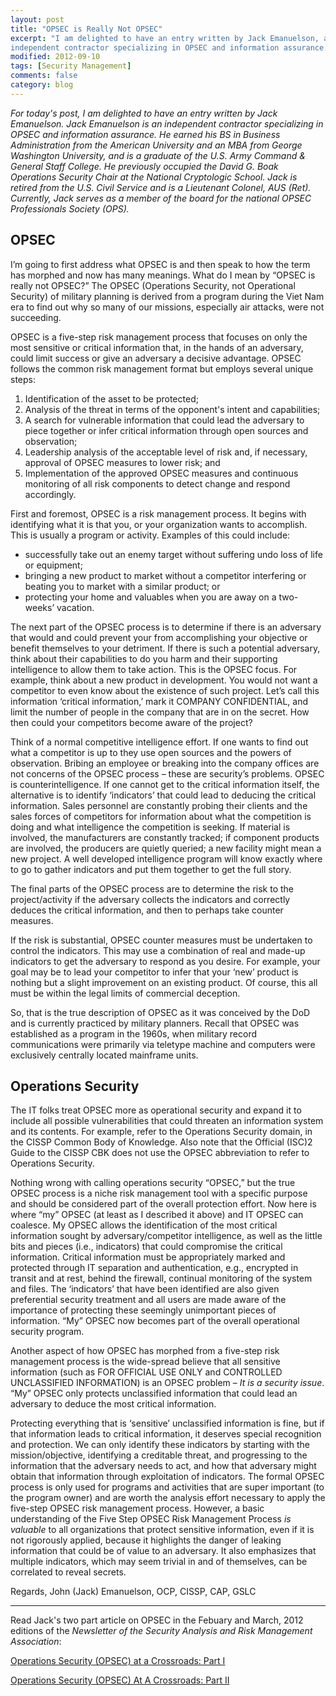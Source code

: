 ```yaml
---
layout: post
title: "OPSEC is Really Not OPSEC"
excerpt: "I am delighted to have an entry written by Jack Emanuelson, an
independent contractor specializing in OPSEC and information assurance. "
modified: 2012-09-10
tags: [Security Management]
comments: false
category: blog
---
```


_For today's post, I am delighted to have an entry written by Jack
Emanuelson.  Jack Emanuelson is an independent contractor specializing in OPSEC
and information assurance. He earned his BS in Business Administration from the
American University and an MBA from George Washington University, and is a
graduate of the U.S. Army Command & General Staff College. He previously
occupied the David G. Boak Operations Security Chair at the National
Cryptologic School. Jack is retired from the U.S. Civil Service and is a
Lieutenant Colonel, AUS (Ret).  Currently, Jack serves as a member of the board
for the national OPSEC Professionals Society (OPS)._

## OPSEC

I’m going to first address what OPSEC is and then speak to how the term has
morphed and now has many meanings.   What do I mean by “OPSEC is really not
OPSEC?” The OPSEC (Operations Security, not Operational Security) of military
planning is derived from a program during the Viet Nam era to find out why so
many of our missions, especially air attacks, were not succeeding.

OPSEC is a five-step risk management process that focuses on only the most
sensitive or critical information that, in the hands of an adversary, could
limit success or give an adversary a decisive advantage. OPSEC follows the
common risk management format but employs several unique steps:

1. Identification of the asset to be protected;  
2. Analysis of the threat in terms of the opponent's intent and capabilities;  
3. A search for vulnerable information that could lead the adversary to piece
together or infer critical information through open sources and observation;  
4. Leadership analysis of the acceptable level of risk and, if necessary,
approval of OPSEC measures to lower risk; and  
5. Implementation of the approved OPSEC measures and continuous monitoring of
all risk components to detect change and respond accordingly.  

First and foremost, OPSEC is a risk management process. It begins with
identifying what it is that you, or your organization wants to accomplish. This
is usually a program or activity.  Examples of this could include:

* successfully take out an enemy target without suffering undo loss of life or
equipment;  
* bringing a new product to market without a competitor interfering or beating
you to market with a similar product; or  
* protecting your home and valuables when you are away on a two-weeks’
vacation.  

The next part of the OPSEC process is to determine if there is an adversary
that would and could prevent your from accomplishing your objective or benefit
themselves to your detriment. If there is such a potential adversary, think
about their capabilities to do you harm and their supporting intelligence to
allow them to take action. This is the OPSEC focus. For example, think about a
new product in development. You would not want a competitor to even know about
the existence of such project. Let’s call this information ‘critical
information,’ mark it COMPANY CONFIDENTIAL, and limit the number of people in
the company that are in on the secret. How then could your competitors become
aware of the project?

Think of a normal competitive intelligence effort. If one wants to find out
what a competitor is up to they use open sources and the powers of observation.
Bribing an employee or breaking into the company offices are not concerns of
the OPSEC process – these are security’s problems. OPSEC is
counterintelligence. If one cannot get to the critical information itself, the
alternative is to identify ‘indicators’ that could lead to deducing the
critical information. Sales personnel are constantly probing their clients and
the sales forces of competitors for information about what the competition is
doing and what intelligence the competition is seeking.  If material is
involved, the manufacturers are constantly tracked; if component products are
involved, the producers are quietly queried; a new facility might mean a new
project.  A well developed intelligence program will know exactly where to go
to gather indicators and put them together to get the full story.

The final parts of the OPSEC process are to determine the risk to the
project/activity if the adversary collects the indicators and correctly deduces
the critical information, and then to perhaps take counter measures.

If the risk is substantial, OPSEC counter measures must be undertaken to
control the indicators.  This may use a combination of real and made-up
indicators to get the adversary to respond as you desire.  For example, your
goal may be to lead your competitor to infer that your ‘new’ product is
nothing but a slight improvement on an existing product.  Of course, this all
must be within the legal limits of commercial deception.

So, that is the true description of OPSEC as it was conceived by the DoD and is
currently practiced by military planners. Recall that OPSEC was established as
a program in the 1960s, when military record communications were primarily via
teletype machine and computers were exclusively centrally located mainframe
units.

## Operations Security

The IT folks treat OPSEC more as operational security and expand it to include
all possible vulnerabilities that could threaten an information system and its
contents. For example, refer to the Operations Security domain, in the CISSP
Common Body of Knowledge.  Also note that the Official (ISC)2 Guide to the
CISSP CBK does not use the OPSEC abbreviation to refer to Operations Security.

Nothing wrong with calling operations security “OPSEC,” but the true OPSEC
process is a niche risk management tool with a specific purpose and should be
considered part of the overall protection effort. Now here is where “my”
OPSEC (at least as I described it above) and IT OPSEC can coalesce. My OPSEC
allows the identification of the most critical information sought by
adversary/competitor intelligence, as well as the little bits and pieces (i.e.,
indicators) that could compromise the critical information. Critical
information must be appropriately marked and protected through IT separation
and authentication, e.g., encrypted in transit and at rest, behind the
firewall, continual monitoring of the system and files. The ‘indicators’
that have been identified are also given preferential security treatment and
all users are made aware of the importance of protecting these seemingly
unimportant pieces of information. “My” OPSEC now becomes part of the
overall operational security program.

Another aspect of how OPSEC has morphed from a five-step risk management
process is the wide-spread believe that all sensitive information (such as FOR
OFFICIAL USE ONLY and CONTROLLED UNCLASSIFIED INFORMATION) is an OPSEC problem
– _It is a security issue_. “My” OPSEC only protects unclassified
information that could lead an adversary to deduce the most critical
information.

Protecting everything that is ‘sensitive’ unclassified information is fine,
but if that information leads to critical information, it deserves special
recognition and protection. We can only identify these indicators by starting
with the mission/objective, identifying a creditable threat, and progressing to
the information that the adversary needs to act, and how that adversary might
obtain that information through exploitation of indicators. The formal OPSEC
process is only used for programs and activities that are super important (to
the program owner) and are worth the analysis effort necessary to apply the
five-step OPSEC risk management process.  However, a basic understanding of the
Five Step OPSEC Risk Management Process _is valuable_ to all
organizations that protect sensitive information, even if it is not rigorously
applied, because it highlights the danger of leaking information that could be
of value to an adversary.  It also emphasizes that multiple indicators, which
may seem trivial in and of themselves, can be correlated to reveal secrets.

Regards,  John (Jack) Emanuelson, OCP, CISSP, CAP, GSLC

---

Read Jack's two part article on OPSEC in the Febuary and March, 2012 editions
of the _Newsletter of the Security Analysis and Risk Management
Association_:

[Operations Security (OPSEC) at a Crossroads: Part I](http://archive.constantcontact.com/fs037/1102302026582/archive/1109385128623.html)

[Operations Security (OPSEC) At A Crossroads: Part II](http://archive.constantcontact.com/fs037/1102302026582/archive/1109675713248.html)
